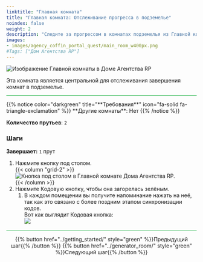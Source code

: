 ```yaml
---
linktitle: "Главная комната"
title: "Главная комната: Отслеживание прогресса в подземелье"
noindex: false
weight: 2
description: "Следите за прогрессом в комнатах подземелья из Главной комнаты. Убедитесь, что все индикаторы зелёные, чтобы завершить лабиринт."
images:
- images/agency_coffin_portal_quest/main_room_w400px.png
#Tags: ["Дом Агентства RP"]
---
```


![Изображение Главной комнаты в Доме Агентства RP](/images/agency_coffin_portal_quest/main_room_w400px.png)

Эта комната является центральной для отслеживания завершения комнат в подземелье.

<hr style="background-color: #28b44c" size=8>
{{% notice color="darkgreen" title="**Требования**" icon="fa-solid fa-triangle-exclamation"  %}}
**Другие комнаты**: Нет  
{{% /notice %}}

**Количество прутьев**: `2`

### **Шаги**  

**Завершает:** `1` прут  

1. Нажмите кнопку под столом.  
   {{< column "grid-2" >}}  
   ![Кнопка под столом в Главной комнате Дома Агентства RP.](/images/agency_coffin_portal_quest/main_room_button_under_table.png)  
   {{< /column >}}  
2. Нажмите Кодовую кнопку, чтобы она загорелась зелёным.  
   1. В каждом помещении вы получите напоминание нажать на неё, так как это связано с более поздним этапом синхронизации кодов.  
   Вот как выглядит Кодовая кнопка:  
   ![](/images/agency_coffin_portal_quest/example_of_code_button_turned_on_green_small.png)

<hr style="background-color: #28b44c" size=8>

<div align="center">{{% button href="../getting_started/" style="green" %}}Предыдущий шаг{{% /button %}} {{% button href="../generator_room/" style="green" %}}Следующий шаг{{% /button %}}</div>
